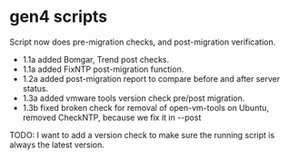 # gen4 scripts

Script now does pre-migration checks, and post-migration verification.

- 1.1a added Bomgar, Trend post checks.
- 1.1a added FixNTP post-migration function.
- 1.2a added post-migration report to compare before and after server status.
- 1.3a added vmware tools version check pre/post migration.
- 1.3b fixed broken check for removal of open-vm-tools on Ubuntu, removed CheckNTP, because we fix it in --post

TODO:
 I want to add a version check to make sure the running script is always the latest version.
